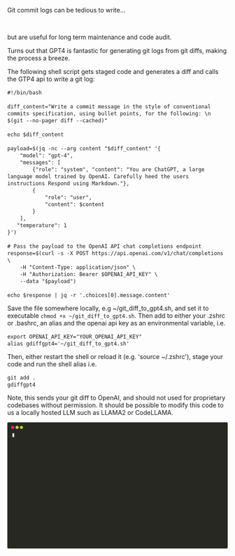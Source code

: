 Git commit logs can be tedious to write...

![<img src="https://xkcd.com/1296/">](https://imgs.xkcd.com/comics/git_commit.png)

but are useful for long term maintenance and code audit.

Turns out that GPT4 is fantastic for generating git logs from git diffs, making the process a breeze.

The following shell script gets staged code and generates a diff and calls the GTP4 api to write a git log:

```shell
#!/bin/bash

diff_content="Write a commit message in the style of conventional commits specification, using bullet points, for the following: \n $(git --no-pager diff --cached)"

echo $diff_content

payload=$(jq -nc --arg content "$diff_content" '{
    "model": "gpt-4",
    "messages": [
        {"role": "system", "content": "You are ChatGPT, a large language model trained by OpenAI. Carefully heed the users instructions Respond using Markdown."},
        {
            "role": "user",
            "content": $content
        }
    ],
   "temperature": 1
}')

# Pass the payload to the OpenAI API chat completions endpoint
response=$(curl -s -X POST https://api.openai.com/v1/chat/completions \
    -H "Content-Type: application/json" \
    -H "Authorization: Bearer $OPENAI_API_KEY" \
    --data "$payload")

echo $response | jq -r '.choices[0].message.content'

```

Save the file somewhere locally, e.g ~/git_diff_to_gpt4.sh, and set it to executable `chmod +x ~/git_diff_to_gpt4.sh`.
Then add to either your .zshrc or .bashrc, an alias and the openai api key as an environmental variable, i.e.

```shell
export OPENAI_API_KEY="YOUR_OPENAI_API_KEY"
alias gdiffgpt4='~/git_diff_to_gpt4.sh'
```

Then, either restart the shell or reload it (e.g. 'source ~/.zshrc'), stage your code and run the shell alias i.e.

```shell
git add .
gdiffgpt4
```

Note, this sends your git diff to OpenAI, and should not used for proprietary codebases without permission. It should be possible to modify this code to us a locally hosted LLM such as LLAMA2 or CodeLLAMA. 

![Terminal recording](/termtosvg_20y3d90v.svg)
